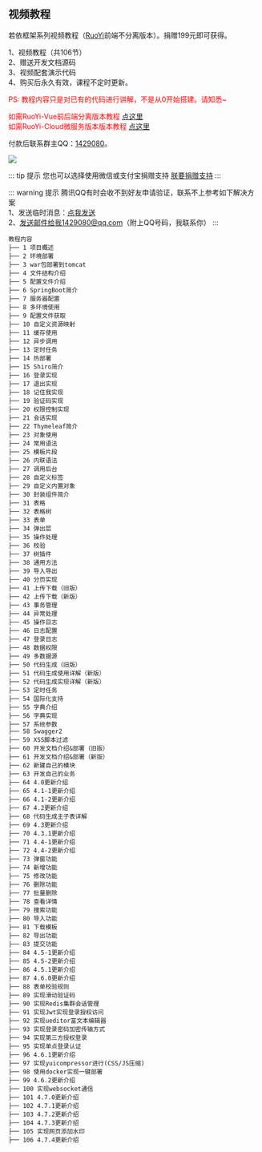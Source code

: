 ## **视频教程**

若依框架系列视频教程（[RuoYi](https://gitee.com/y_project/RuoYi)前端不分离版本）。捐赠199元即可获得。  

1、视频教程（共106节）  
2、赠送开发文档源码  
3、视频配套演示代码  
4、购买后永久有效，课程不定时更新。  

<font color="red"> PS: 教程内容只是对已有的代码进行讲解，不是从0开始搭建。请知悉~</font>

<font color="red"> 如需RuoYi-Vue前后端分离版本教程 [点这里](/ruoyi-vue/document/spjc.html#视频教程) </font>  
<font color="red"> 如需RuoYi-Cloud微服务版本版本教程 [点这里](/ruoyi-cloud/document/spjc.html#视频教程) </font>

付款后联系群主QQ：[1429080](http://wpa.qq.com/msgrd?v=3&uin=1429080&site=qq&menu=yes)。

![](https://oscimg.oschina.net/oscnet/up-c18bf3066e6fbd5e48d9b3ebf2a35269f9d.png)  


::: tip 提示
您也可以选择使用微信或支付宝捐赠支持 [朕要捐赠支持](/ruoyi/other/donate.html#捐赠支持)
:::

::: warning 提示
腾讯QQ有时会收不到好友申请验证，联系不上参考如下解决方案  
1、发送临时消息：[点我发送](http://wpa.qq.com/msgrd?v=3&amp;uin=1429080&amp;site=qq&amp;menu=yes)  
2、发送邮件给我1429080@qq.com（附上QQ号码，我联系你）
:::

 

~~~
教程内容     
├── 1 项目概述
├── 2 环境部署
├── 3 war包部署到tomcat
├── 4 文件结构介绍
├── 5 配置文件介绍
├── 6 SpringBoot简介
├── 7 服务器配置
├── 8 多环境使用
├── 9 配置文件获取
├── 10 自定义资源映射
├── 11 缓存使用
├── 12 异步调用
├── 13 定时任务
├── 14 热部署
├── 15 Shiro简介
├── 16 登录实现
├── 17 退出实现
├── 18 记住我实现
├── 19 验证码实现
├── 20 权限控制实现
├── 21 会话实现
├── 22 Thymeleaf简介
├── 23 对象使用
├── 24 常用语法
├── 25 模板片段
├── 26 内联语法
├── 27 调用后台
├── 28 自定义标签
├── 29 自定义内置对象
├── 30 封装组件简介
├── 31 表格
├── 32 表格树
├── 33 表单
├── 34 弹出层
├── 35 操作处理
├── 36 校验
├── 37 树插件
├── 38 通用方法
├── 39 导入导出
├── 40 分页实现
├── 41 上传下载（旧版）
├── 42 上传下载（新版）
├── 43 事务管理
├── 44 异常处理
├── 45 操作日志
├── 46 日志配置
├── 47 登录日志
├── 48 数据权限
├── 49 多数据源
├── 50 代码生成（旧版）
├── 51 代码生成使用详解（新版）
├── 52 代码生成实现详解（新版）
├── 53 定时任务
├── 54 国际化支持
├── 55 字典介绍
├── 56 字典实现
├── 57 系统参数
├── 58 Swagger2
├── 59 XSS脚本过滤
├── 60 开发文档介绍&部署（旧版）
├── 61 开发文档介绍&部署（新版）
├── 62 新建自己的模块
├── 63 开发自己的业务
├── 64 4.0更新介绍
├── 65 4.1-1更新介绍
├── 66 4.1-2更新介绍
├── 67 4.2更新介绍
├── 68 代码生成主子表详解
├── 69 4.3更新介绍
├── 70 4.3.1更新介绍
├── 71 4.4-1更新介绍
├── 72 4.4-2更新介绍
├── 73 弹窗功能
├── 74 新增功能
├── 75 修改功能
├── 76 删除功能
├── 77 批量删除
├── 78 查看详情
├── 79 搜索功能
├── 80 导入功能
├── 81 下载模板
├── 82 导出功能
├── 83 提交功能
├── 84 4.5-1更新介绍
├── 85 4.5-2更新介绍
├── 86 4.5.1更新介绍
├── 87 4.6.0更新介绍
├── 88 表单校验规则
├── 89 实现滑动验证码
├── 90 实现Redis集群会话管理
├── 91 实现Jwt实现登录授权访问
├── 92 实现ueditor富文本编辑器
├── 93 实现登录密码加密传输方式
├── 94 实现第三方授权登录
├── 95 实现单点登录认证
├── 96 4.6.1更新介绍
├── 97 实现yuicompressor进行(CSS/JS压缩)
├── 98 使用docker实现一键部署
├── 99 4.6.2更新介绍
├── 100 实现websocket通信
├── 101 4.7.0更新介绍
├── 102 4.7.1更新介绍
├── 103 4.7.2更新介绍
├── 104 4.7.3更新介绍
├── 105 实现网页添加水印
├── 106 4.7.4更新介绍
~~~